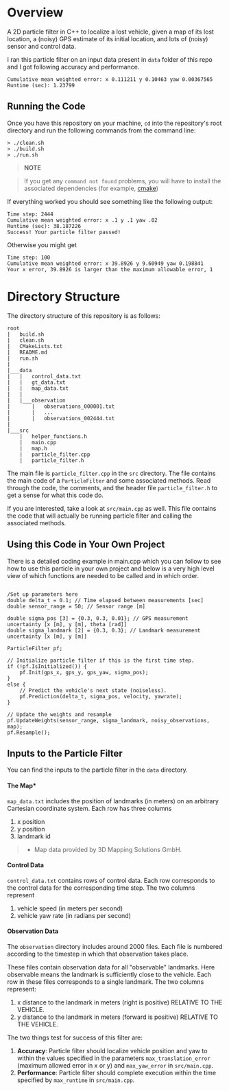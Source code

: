 # Overview
A 2D particle filter in C++ to localize a lost vehicle, given a map of its lost location, a (noisy) GPS estimate of its initial location, and lots of (noisy) sensor and control data. 

I ran this particle filter on an input data present in `data` folder of this repo and I got following accuracy and performance.

```
Cumulative mean weighted error: x 0.111211 y 0.10463 yaw 0.00367565
Runtime (sec): 1.23799
```

## Running the Code
Once you have this repository on your machine, `cd` into the repository's root directory and run the following commands from the command line:

```
> ./clean.sh
> ./build.sh
> ./run.sh
```

> **NOTE**

> If you get any `command not found` problems, you will have to install 
> the associated dependencies (for example, 
> [cmake](https://cmake.org/install/))

If everything worked you should see something like the following output:

```
Time step: 2444
Cumulative mean weighted error: x .1 y .1 yaw .02
Runtime (sec): 38.187226
Success! Your particle filter passed!
```


Otherwise you might get

```
Time step: 100
Cumulative mean weighted error: x 39.8926 y 9.60949 yaw 0.198841
Your x error, 39.8926 is larger than the maximum allowable error, 1
```

# Directory Structure
The directory structure of this repository is as follows:

```
root
|   build.sh
|   clean.sh
|   CMakeLists.txt
|   README.md
|   run.sh
|
|___data
|   |   control_data.txt
|   |   gt_data.txt
|   |   map_data.txt
|   |
|   |___observation
|       |   observations_000001.txt
|       |   ... 
|       |   observations_002444.txt
|   
|___src
    |   helper_functions.h
    |   main.cpp
    |   map.h
    |   particle_filter.cpp
    |   particle_filter.h
```

The main file is `particle_filter.cpp` in the `src` directory. The file contains the main code of a `ParticleFilter` and some associated methods. Read through the code, the comments, and the header file `particle_filter.h` to get a sense for what this code do.

If you are interested, take a look at `src/main.cpp` as well. This file contains the code that will actually be running particle filter and calling the associated methods.

## Using this Code in Your Own Project

There is a detailed coding example in main.cpp which you can follow to see how to use this particle in your own project and below is a very high level view of which functions are needed to be called and in which order. 

```

/Set up parameters here
double delta_t = 0.1; // Time elapsed between measurements [sec]
double sensor_range = 50; // Sensor range [m]

double sigma_pos [3] = {0.3, 0.3, 0.01}; // GPS measurement uncertainty [x [m], y [m], theta [rad]]
double sigma_landmark [2] = {0.3, 0.3}; // Landmark measurement uncertainty [x [m], y [m]]

ParticleFilter pf;

// Initialize particle filter if this is the first time step.
if (!pf.IsInitialized()) {
    pf.Init(gps_x, gps_y, gps_yaw, sigma_pos);
}
else {
    // Predict the vehicle's next state (noiseless).
    pf.Prediction(delta_t, sigma_pos, velocity, yawrate);
}

// Update the weights and resample
pf.UpdateWeights(sensor_range, sigma_landmark, noisy_observations, map);
pf.Resample();

```


## Inputs to the Particle Filter

You can find the inputs to the particle filter in the `data` directory. 

#### The Map*
`map_data.txt` includes the position of landmarks (in meters) on an arbitrary Cartesian coordinate system. Each row has three columns
1. x position
2. y position
3. landmark id

> * Map data provided by 3D Mapping Solutions GmbH.


#### Control Data
`control_data.txt` contains rows of control data. Each row corresponds to the control data for the corresponding time step. The two columns represent
1. vehicle speed (in meters per second)
2. vehicle yaw rate (in radians per second)

#### Observation Data
The `observation` directory includes around 2000 files. Each file is numbered according to the timestep in which that observation takes place. 

These files contain observation data for all "observable" landmarks. Here observable means the landmark is sufficiently close to the vehicle. Each row in these files corresponds to a single landmark. The two columns represent:
1. x distance to the landmark in meters (right is positive) RELATIVE TO THE VEHICLE. 
2. y distance to the landmark in meters (forward is positive) RELATIVE TO THE VEHICLE.


The two things test for success of this filter are:

1. **Accuracy**: Particle filter should localize vehicle position and yaw to within the values specified in the parameters `max_translation_error` (maximum allowed error in x or y) and `max_yaw_error` in `src/main.cpp`.
2. **Performance**: Particle filter should complete execution within the time specified by `max_runtime` in `src/main.cpp`.




